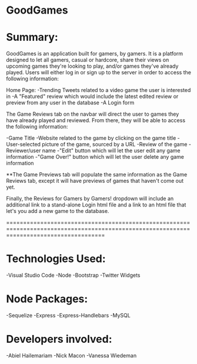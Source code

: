 

# GoodGames



# Summary:

GoodGames is an application built for gamers, by gamers. It is a platform designed to let all gamers, casual or hardcore, share their views on upcoming games they're looking to play, and/or games they've already played. Users will either log in or sign up to the server in order to access the following information:

Home Page:
-Trending Tweets related to a video game the user is interested in
-A "Featured" review which would include the latest edited review or preview from any user in the database
-A Login form

The Game Reviews tab on the navbar will direct the user to games they have already played and reviewed. From there, they will be able to access the following information:

-Game Title
-Website related to the game by clicking on the game title
-User-selected picture of the game, sourced by a URL
-Review of the game
-Reviewer/user name
-"Edit" button which will let the user edit any game information
-"Game Over!" button which will let the user delete any game information

 **The Game Previews tab will populate the same information as the Game Reviews tab, except it will have previews of games that haven't come out yet.

 Finally, the Reviews for Gamers by Gamers! dropdown will include an additional link to a stand-alone Login html file and a link to an html file that let's you add a new game to the database.

=========================================================================================================================================

# Technologies Used:
-Visual Studio Code
-Node
-Bootstrap
-Twitter Widgets

# Node Packages:
-Sequelize
-Express
-Express-Handlebars
-MySQL

# Developers involved:
-Abiel Hailemariam
-Nick Macon
-Vanessa Wiedeman




